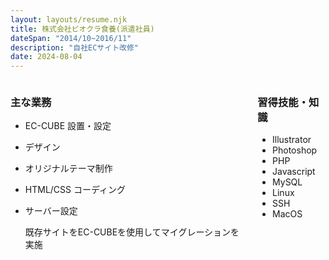 ```yaml
---
layout: layouts/resume.njk
title: 株式会社ビオクラ食養(派遣社員)
dateSpan: "2014/10~2016/11"
description: "自社ECサイト改修"
date: 2024-08-04
---
```

<div class="columns">
<div class="column">

### 主な業務
- EC-CUBE 設置・設定
- デザイン
- オリジナルテーマ制作
- HTML/CSS コーディング
- サーバー設定

  既存サイトをEC-CUBEを使用してマイグレーションを実施

</div>
<div class="column">

### 習得技能・知識
- Illustrator
- Photoshop
- PHP
- Javascript
- MySQL
- Linux
- SSH
- MacOS

</div>
</div>
